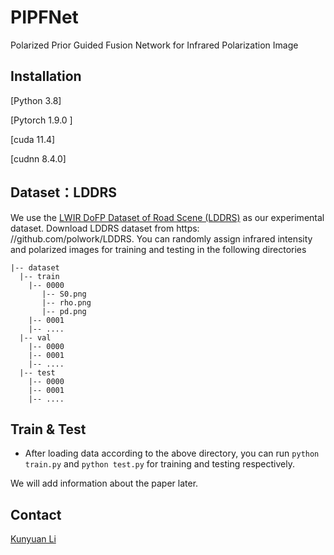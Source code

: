 # PIPFNet
Polarized Prior Guided Fusion Network for Infrared Polarization Image

## Installation
[Python 3.8]

[Pytorch 1.9.0 ]

[cuda 11.4]

[cudnn 8.4.0]

## Dataset：LDDRS
We use the [ LWIR DoFP Dataset of Road Scene (LDDRS)](https://github.com/polwork/LDDRS) as our experimental dataset.
Download LDDRS dataset from https: //github.com/polwork/LDDRS.
You can randomly assign infrared intensity and polarized images for training and testing in the following directories
```
|-- dataset
  |-- train
    |-- 0000
       |-- S0.png
       |-- rho.png
       |-- pd.png
    |-- 0001
    |-- ....
  |-- val
    |-- 0000
    |-- 0001
    |-- ....
  |-- test
    |-- 0000
    |-- 0001
    |-- ....
```    

## Train & Test
* After loading data according to the above directory, you can run `python train.py` and `python test.py` for training and testing respectively.

We will add information about the paper later.

## Contact

[Kunyuan Li](mailto:kunyuan@mail.hfut.edu.cn)

